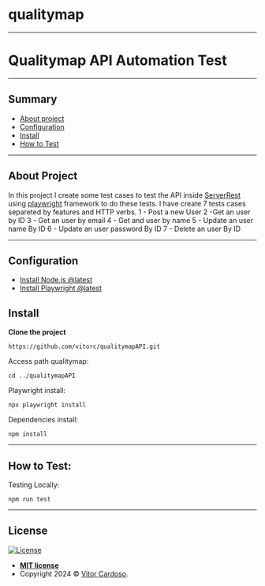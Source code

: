 # qualitymap
---
# Qualitymap API Automation Test
---

## Summary

- [About project](#about-project)
- [Configuration](#configuration)
- [Install](#install)
- [How to Test](#how-to-test)
---
## About Project

In this project I create some test cases to test the API inside [ServerRest](https://serverest.dev/)  using [playwright](https://playwright.dev/) framework to do these tests.
I have create 7 tests cases separeted by features and HTTP verbs.
1 - Post a new User
2 -Get an user by ID
3 - Get an user by email
4 - Get and user by name
5 - Update an user name By ID
6 - Update an user password By ID
7 - Delete an user By ID

---

## Configuration

- [Install Node.js @latest](https://nodejs.org/)
- [Install Playwright @latest](https://playwright.dev/docs/intro#installing-playwright)

## Install

**Clone the project**

`https://github.com/vitorc/qualitymapAPI.git`

Access path qualitymap:

`cd ../qualitymapAPI`

Playwright install:

`npx playwright install`  

Dependencies install:

`npm install`

---

## How to Test:

Testing Locally:

`npm run test`

---

## License

[![License](http://img.shields.io/:license-mit-blue.svg?style=flat-square)](http://badges.mit-license.org)

- **[MIT license](http://opensource.org/licenses/mit-license.php)**
- Copyright 2024 © <a href="https://www.linkedin.com/in/vitor-cardoso-" target="_blank">Vitor Cardoso</a>.
